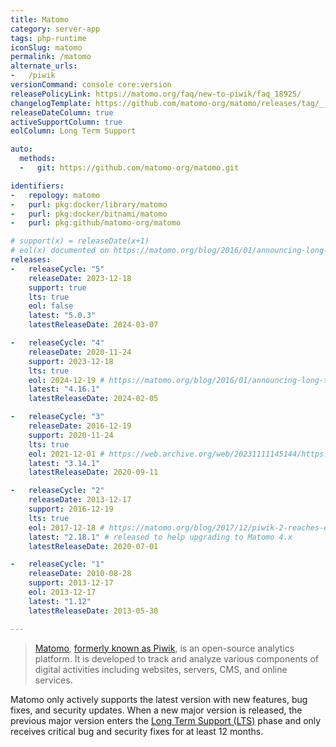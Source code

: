 ```yaml
---
title: Matomo
category: server-app
tags: php-runtime
iconSlug: matomo
permalink: /matomo
alternate_urls:
-   /piwik
versionCommand: console core:version
releasePolicyLink: https://matomo.org/faq/new-to-piwik/faq_18925/
changelogTemplate: https://github.com/matomo-org/matomo/releases/tag/__LATEST__
releaseDateColumn: true
activeSupportColumn: true
eolColumn: Long Term Support

auto:
  methods:
  -   git: https://github.com/matomo-org/matomo.git

identifiers:
-   repology: matomo
-   purl: pkg:docker/library/matomo
-   purl: pkg:docker/bitnami/matomo
-   purl: pkg:github/matomo-org/matomo

# support(x) = releaseDate(x+1)
# eol(x) documented on https://matomo.org/blog/2016/01/announcing-long-term-support-in-matomo-the-analytics-platform-for-your-mission-critical-projects/
releases:
-   releaseCycle: "5"
    releaseDate: 2023-12-18
    support: true
    lts: true
    eol: false
    latest: "5.0.3"
    latestReleaseDate: 2024-03-07

-   releaseCycle: "4"
    releaseDate: 2020-11-24
    support: 2023-12-18
    lts: true
    eol: 2024-12-19 # https://matomo.org/blog/2016/01/announcing-long-term-support-in-matomo-the-analytics-platform-for-your-mission-critical-projects/
    latest: "4.16.1"
    latestReleaseDate: 2024-02-05

-   releaseCycle: "3"
    releaseDate: 2016-12-19
    support: 2020-11-24
    lts: true
    eol: 2021-12-01 # https://web.archive.org/web/20231111145144/https://matomo.org/blog/2016/01/announcing-long-term-support-in-matomo-the-analytics-platform-for-your-mission-critical-projects/
    latest: "3.14.1"
    latestReleaseDate: 2020-09-11

-   releaseCycle: "2"
    releaseDate: 2013-12-17
    support: 2016-12-19
    lts: true
    eol: 2017-12-18 # https://matomo.org/blog/2017/12/piwik-2-reaches-end-life-soon-december-2017-update-now/
    latest: "2.18.1" # released to help upgrading to Matomo 4.x
    latestReleaseDate: 2020-07-01

-   releaseCycle: "1"
    releaseDate: 2010-08-28
    support: 2013-12-17
    eol: 2013-12-17
    latest: "1.12"
    latestReleaseDate: 2013-05-30

---
```


> [Matomo](https://matomo.org/), [formerly known as Piwik](https://matomo.org/blog/2018/01/piwik-is-now-matomo/),
> is an open-source analytics platform. It is developed to track and analyze various components of
> digital activities including websites, servers, CMS, and online services.

Matomo only actively supports the latest version with new features, bug fixes, and security updates.
When a new major version is released, the previous major version enters the [Long Term Support
(LTS)](https://matomo.org/blog/2016/01/announcing-long-term-support-in-matomo-the-analytics-platform-for-your-mission-critical-projects/)
phase and only receives critical bug and security fixes for at least 12 months.
